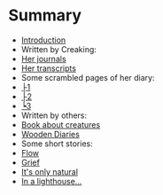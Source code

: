 # Summary

* [Introduction](README.md)
* Written by Creaking:
 * [Her journals](CreakJou.md)
 * [Her transcripts](Transcripts.md)
 * Some scrambled pages of her diary:
  * [├1](ScrambledPages/1.md)
  * [├2](ScrambledPages/2.md)
  * [┕3](ScrambledPages/3.md)
* Written by others:
 * [Book about creatures](Creatures.md)
 * [Wooden Diaries](woden-diaries.md)
* Some short stories:
 * [Flow](ShortStories/flow.md)
 * [Grief](ShortStories/Grief.md)
 * [It's only natural](ShortStories/OnlyNatural.md)
 * [In a lighthouse...](ShortStories/stars.md)